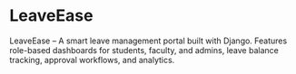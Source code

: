 # LeaveEase
LeaveEase – A smart leave management portal built with Django.   Features role-based dashboards for students, faculty, and admins, leave balance tracking, approval workflows, and analytics.  
